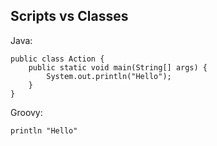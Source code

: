 ## Scripts vs Classes

Java:
```
public class Action {
    public static void main(String[] args) {
        System.out.println("Hello");
    }
}
```

Groovy:
```
println "Hello"
```
